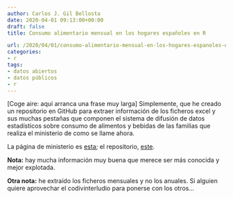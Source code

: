 ```yaml
---
author: Carlos J. Gil Bellosta
date: 2020-04-01 09:13:00+00:00
draft: false
title: Consumo alimentario mensual en los hogares españoles en R

url: /2020/04/01/consumo-alimentario-mensual-en-los-hogares-espanoles-en-r/
categories:
- r
tags:
- datos abiertos
- datos públicos
- r
---
```





[Coge aire: aquí arranca una frase muy larga] Simplemente, que he creado un repositorio en GitHub para extraer información de los ficheros excel y sus muchas pestañas que componen el sistema de difusión de datos estadísticos sobre consumo de alimentos y bebidas de las familias que realiza el ministerio de como se llame ahora.







La página de ministerio es [esta](https://www.mapa.gob.es/es/alimentacion/temas/consumo-y-comercializacion-y-distribucion-alimentaria/panel-de-consumo-alimentario/series-anuales/); el repositorio, [este](https://github.com/cjgb/consumo_mensual_alimentos).







**Nota:** hay mucha información muy buena que merece ser más conocida y mejor explotada.







**Otra nota:** he extraído los ficheros mensuales y no los anuales. Si alguien quiere aprovechar el codivinterludio para ponerse con los otros...



